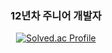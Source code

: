 <div align="center">
  
### 12년차 주니어 개발자

[![Solved.ac Profile](http://mazassumnida.wtf/api/v2/generate_badge?boj=yklovejesus)]([https://solved.ac/yklovejsus](https://solved.ac/en/profile/yklovejesus)/)

</div>
